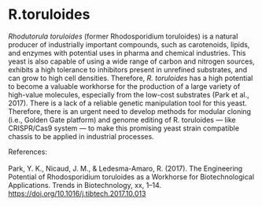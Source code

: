 # R.toruloides
<i>Rhodutorula toruloides</i> (former Rhodosporidium toruloides) is a natural producer of industrially important compounds, such as carotenoids, lipids, and enzymes with potential uses in pharma and chemical industries. This yeast is also capable of using a wide range of carbon and nitrogen sources, exhibits a high tolerance to inhibitors present in unrefined substrates, and can grow to high cell densities. Therefore, <i> R. toruloides</i> has a high potential to become a valuable workhorse for the production of a large variety of high-value molecules, especially from the low-cost substrates (Park et al., 2017).  There is a lack of a reliable genetic manipulation tool for this yeast. Therefore, there is an urgent need to develop methods for modular cloning (i.e., Golden Gate platform) and genome editing of R. toruloides ― like CRISPR/Cas9 system ― to make this promising yeast strain compatible chassis to be applied in industrial processes.

References: <br></br>
  Park, Y. K., Nicaud, J. M., & Ledesma-Amaro, R. (2017). The Engineering Potential of Rhodosporidium toruloides as a Workhorse for  Biotechnological Applications. Trends in Biotechnology, xx, 1–14. https://doi.org/10.1016/j.tibtech.2017.10.013

